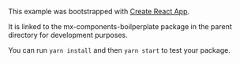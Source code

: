 This example was bootstrapped with [Create React App](https://github.com/facebook/create-react-app).

It is linked to the mx-components-boilperplate package in the parent directory for development purposes.

You can run `yarn install` and then `yarn start` to test your package.
